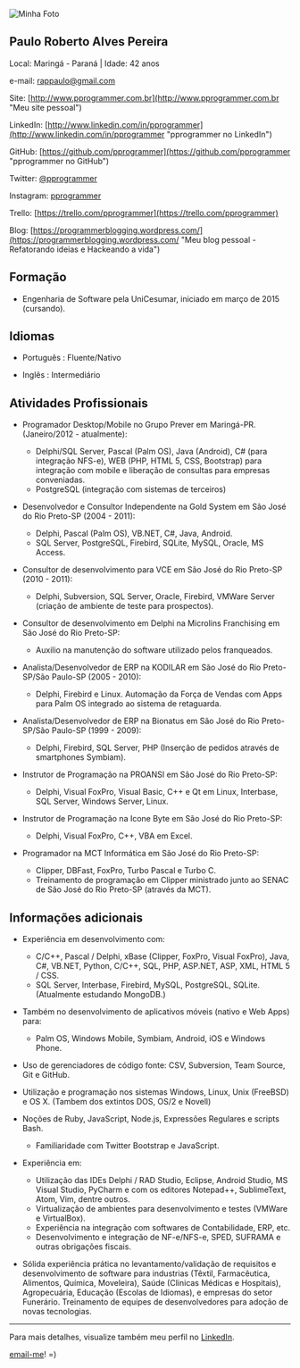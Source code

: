 ![Minha Foto](https://media.licdn.com/mpr/mpr/shrinknp_400_400/AAEAAQAAAAAAAAiVAAAAJDUzYzk1NTJmLWQ0ZGYtNDdjNC1iY2YxLWViMzZlNWMzMWM0OA.jpg  "Minha Foto")

## Paulo Roberto Alves Pereira

Local: Maringá - Paraná | Idade: 42 anos

e-mail: [rappaulo@gmail.com](rappaulo@gmail.com)

Site: [http://www.pprogrammer.com.br](http://www.pprogrammer.com.br "Meu site pessoal")

LinkedIn: [http://www.linkedin.com/in/pprogrammer](http://www.linkedin.com/in/pprogrammer "pprogrammer no LinkedIn")

GitHub: [https://github.com/pprogrammer](https://github.com/pprogrammer "pprogrammer no GitHub")

Twitter: [@pprogrammer](http://twitter.com/pprogrammer "pprogrammer no Twitter")

Instagram: [pprogrammer](http://instagram.com/pprogrammer "pprogrammer no Instagram")

Trello: [https://trello.com/pprogrammer](https://trello.com/pprogrammer)

Blog: [https://programmerblogging.wordpress.com/](https://programmerblogging.wordpress.com/ "Meu blog pessoal - Refatorando ideias e Hackeando a vida")




## Formação
* Engenharia de Software pela UniCesumar, iniciado em março de 2015 (cursando).


## Idiomas
*  Português : Fluente/Nativo

*  Inglês : Intermediário


## Atividades Profissionais
*  Programador Desktop/Mobile no Grupo Prever em Maringá-PR. (Janeiro/2012 - atualmente):
	- Delphi/SQL Server, Pascal (Palm OS), Java (Android), C# (para integração NFS-e), WEB (PHP, HTML 5, CSS, Bootstrap) para integração com mobile e liberação de consultas para empresas conveniadas.
	- PostgreSQL (integração com sistemas de terceiros)



*  Desenvolvedor e Consultor Independente na Gold System em São José do Rio Preto-SP (2004 - 2011):
	- Delphi, Pascal (Palm OS), VB.NET, C#, Java, Android.
	- SQL Server, PostgreSQL, Firebird, SQLite, MySQL, Oracle, MS Access.



*  Consultor de desenvolvimento para VCE em São José do Rio Preto-SP (2010 - 2011):
	- Delphi, Subversion, SQL Server, Oracle, Firebird, VMWare Server (criação de ambiente de teste para prospectos).



*  Consultor de desenvolvimento em Delphi na Microlins Franchising em São José do Rio Preto-SP:
	- Auxilio na manutenção do software utilizado pelos franqueados.



*  Analista/Desenvolvedor de ERP na KODILAR em São José do Rio Preto-SP/São Paulo-SP (2005 - 2010):
	- Delphi, Firebird e Linux. Automação da Força de Vendas com Apps para Palm OS integrado ao sistema de retaguarda.



*  Analista/Desenvolvedor de ERP na Bionatus em São José do Rio Preto-SP/São Paulo-SP (1999 - 2009):
	- Delphi, Firebird, SQL Server, PHP (Inserção de pedidos através de smartphones Symbiam).



*  Instrutor de Programação na PROANSI em São José do Rio Preto-SP:
	- Delphi, Visual FoxPro, Visual Basic, C++ e Qt em Linux,  Interbase, SQL Server, Windows Server, Linux.



*  Instrutor de Programação na Icone Byte em São José do Rio Preto-SP:
	- Delphi, Visual FoxPro, C++, VBA em Excel.



*  Programador na MCT Informática em São José do Rio Preto-SP:
	- Clipper, DBFast, FoxPro, Turbo Pascal e Turbo C.
	- Treinamento de programação em Clipper ministrado junto ao SENAC de São José do Rio Preto-SP (através da MCT).


## Informações adicionais
*  Experiência em desenvolvimento com:
	- C/C++, Pascal / Delphi, xBase (Clipper, FoxPro, Visual FoxPro), Java, C#, VB.NET, Python, C/C++, SQL, PHP, ASP.NET, ASP, XML, HTML 5 / CSS.
	- SQL Server, Interbase, Firebird, MySQL, PostgreSQL, SQLite. (Atualmente estudando MongoDB.)


*  Também no desenvolvimento de aplicativos móveis (nativo e Web Apps)
para:
	- Palm OS, Windows Mobile, Symbiam, Android, iOS e  Windows Phone.



*  Uso de gerenciadores de código fonte: CSV, Subversion, Team Source, Git e GitHub.



*  Utilização e programação nos sistemas Windows, Linux, Unix (FreeBSD) e OS X. (Tambem dos extintos DOS, OS/2 e Novell)



*  Noções de Ruby, JavaScript, Node.js, Expressões Regulares e scripts Bash.
	- Familiaridade com Twitter Bootstrap e JavaScript.



*  Experiência em:
	- Utilização das IDEs Delphi / RAD Studio, Eclipse, Android Studio, MS Visual Studio, PyCharm e com os editores Notepad++, SublimeText, Atom, Vim, dentre outros.
	- Virtualização de ambientes para desenvolvimento e testes (VMWare e VirtualBox).
	- Experiência na integração com softwares de Contabilidade, ERP, etc.
	- Desenvolvimento e integração de NF-e/NFS-e, SPED, SUFRAMA e outras obrigações fiscais.



*  Sólida experiência prática no levantamento/validação de requisitos e desenvolvimento de software para industrias (Têxtil, Farmacêutica, Alimentos, Química, Moveleira), Saúde (Clinicas Médicas e Hospitais), Agropecuária, Educação (Escolas de Idiomas), e empresas do setor Funerário. Treinamento de equipes de desenvolvedores para adoção de novas tecnologias.


---


Para mais detalhes, visualize também meu perfil no [LinkedIn](http://www.linkedin.com/in/pprogrammer "Paulo no LinkedIn").


[email-me](https://mail.google.com/mail/u/0/?view=cm&fs=1&tf=1&to=rappaulo@gmail.com "Enviar email")!    =)

